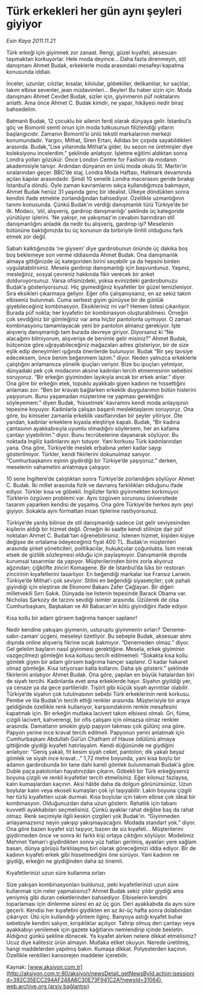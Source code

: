 # Türk erkekleri her gün aynı şeyleri giyiyor

*Esin Kaya 2011.11.21*

<font class="agenda2NewsSpot">
 Türk erkeği için giyinmek zor zanaat. Rengi, güzel kıyafeti, aksesuarı taşımaktan korkuyorlar. Hele moda deyince... Daha fazla direnmeyin, stil danışmanı Ahmet Budak, erkeklerle moda arasındaki mesafeyi kapatma konusunda iddialı.
 <span>
 </span>
</font>
<font class="newsDetail">
 <p>
 </p>
 <p class="MsoNormal">
  İnceler, uzunlar, cılızlar, kısalar, kilolular, göbekliler, delikanlılar, kır saçlılar, takım elbise sevenler, jean müdavimleri... Beyler! Bu haber sizin için. Moda danışmanı Ahmet Cevdet Budak, sizler için, giyinmenin püf noktalarını anlattı. Ama önce Ahmet C. Budak kimdir, ne yapar, hikâyesi nedir biraz bahsedelim.
 </p>
 <p>
 </p>
 <p class="MsoNormal">
  Batmanlı Budak, 12 çocuklu bir ailenin ferdi olarak dünyaya gelir. İstanbul’a göç ve Bomonti semti onun için moda tutkusunun filizlendiği yılların başlangıcıdır. Zamanın Bomonti’si ünlü tekstil markalarının merkezi konumundadır. Yargıcı, Mithat, Siren Ertan, Adidas bir çırpıda sayabildikleri arasında. Budak,“Lise yıllarımda Mithat’a gider, bu sezon ne üretmişler diye koleksiyonu incelerdim.” şeklinde anlatıyor. İşletme eğitimi aldıktan sonra Londra yolları gözükür. Önce
  <span>
  </span>
  London Centre for Fashion da modanın akademisiyle tanışır. Ardından dünyanın en ünlü moda okulu St. Martin’in sıralarından geçer. BBC’de staj, Londra Moda Haftası, Hallmark devamında açılan kapılar arasındadır. Şimdi 10 senelik Londra macerasını geride bırakıp İstanbul’a döndü. Öyle zaman kavramlarını sıkça kullandığımıza bakmayın, Ahmet Budak henüz 31 yaşında genç bir idealist. Ülkeye döndükten sonra kendini ifade etmekte zorlandığından bahsediyor. Özellikle uzmanlığının tanımı konusunda. Çünkü Budak’ın verdiği danışmanlık türü Türkiye’de bir ilk. Modacı, ‘stil, alışveriş, gardırop danışmanlığı’ şeklinde üç kategoride yürütüyor işlerini. ‘Ne yakışır, ne yakışmaz’ın cevabını barındıran stil danışmanlığını anladık da nedir bu alışveriş, gardırop işi? Meselenin bütününe baktığımızda bu üç konunun da birbiriyle ilintili olduğunu fark etmek zor değil.
 </p>
 <p>
 </p>
 <p class="MsoNormal">
  Sabah kalktığınızda ‘ne giysem’ diye gardırobunun önünde üç dakika boş boş beklemeye son verme iddiasında Ahmet Budak. Ona danışmanlık almaya gittiğinizde üç kategoriden birini seçebilir ya da hepsini birden uygulatabilirsiniz. Mesela gardırop danışmanlığı için başvurdunuz. Yaşınız, mesleğiniz, sosyal çevreniz hakkında fikir verecek bir anket dolduruyorsunuz. Varsa ofisinizdeki, yoksa evinizdeki gardırobunuzu Budak’a gösteriyorsunuz. Hiç giymediğiniz kıyafetler bir güzel temizleniyor. Sıra eksikleri çıkarmaya geliyor. Eğer ofis çalışanıysanız, en az sekiz takım elbiseniz bulunmalı. Cuma serbest giyim günüyse bir de günlük giyebileceğiniz kombinasyon. Eksikleriniz mi var? Hemen listesi çıkarılıyor. Burada püf nokta; her kıyafetin bir kombinasyon oluşturabilmesi. Örneğin çok sevdiğiniz bir gömleğiniz var ama hiçbir pantolonla uymuyor. O zaman kombinasyonu tamamlayacak yeni bir pantolon almanız gerekiyor. İşte alışveriş danışmanlığı tam burada devreye giriyor. Diyorsanız ki “Ne alacağımı bilmiyorum, alışverişe de benimle gelir misiniz?” Ahmet Budak, bütçenize göre uğrayabileceğiniz mağazaları adres gösteriyor, bir de size eşlik edip deneyimleri ışığında önerilerde bulunuyor. Budak “Bir şey tavsiye edeceksem, önce benim beğenmem lazım.” diyor. Neden yalnızca erkeklerle çalıştığını anlamamıza yönelik ipuçları veriyor. Bize bu ipuçları yetmiyor, dünyadaki pek çok modacının aksine kadınları tercih etmemesinin sebebini soruyoruz. “Bir erkeğin giyiminden layıkıyla ancak bir erkek anlar.” diyor. Ona göre bir erkeğin etek, topuklu ayakkabı giyen kadının ne hissettiğini anlaması zor. “Ben bir kravatı bağlarken erkeklik duygularımın bütün hislerini yaşıyorum. Bunu yaşamadan müşterime ne yapması gerektiğini söyleyemem.” diyen Budak, ‘hissetmek’ kavramını kendi moda anlayışının tepesine koyuyor. Kadınlarla çalışan başarılı meslektaşlarını soruyoruz. Ona göre, bu kimseler zamanla erkeklik vasıflarından bir şeyler yitiriyor. Öte yandan, kadınlar erkeklere kıyasla eleştiriye kapalı. Budak, “Bir kadına çantasının
  <span>
  </span>
  ayakkabısıyla uyumlu olmadığını söylersem, her an kafama çantayı yiyebilirim.” diyor. Bunu tecrübelerine dayanarak söylüyor. Bu noktada İngiliz kadınlarını ayrı tutuyor. Yani korkusu Türk kadınlarından yana. Ona göre, Türkiye’de meslek erbabına yeteri kadar saygı gösterilmiyor. Türkler, kendi fikirlerini dokunulmaz sanıyor. “Cumhurbaşkanını eşinin giydirdiği bir Türkiye’de yaşıyoruz.” derken, meselenin vahametini anlatmaya çalışıyor.
 </p>
 <p>
 </p>
 <p class="MsoNormal">
  10 sene İngiltere’de çalıştıktan sonra Türkiye’de zorlandığını söylüyor Ahmet C. Budak. İki millet arasında fizik ve davranış farklılıkları olduğunu ifade ediyor. Türkler kısa ve göbekli. İngilizler farklı giyinmekten korkmuyor. Türklerin özgüven problemi var. Aynı özgüven sorununu üniversitede tasarım yaparken kendisi de yaşamış. Ona göre Türkiye’de herkes aynı şeyi giyiyor. Sokakta aynı formattan insan tiplerine rastlıyorsunuz.
 </p>
 <p>
 </p>
 <p class="MsoNormal">
  Türkiye’de yanlış bilinse de stil danışmanlığı sadece üst gelir seviyesinden kişilerin aldığı bir hizmet değil. Örneğin iki saatte kendi stilinize dair püf noktaları Ahmet C. Budak’tan öğrenebilirsiniz. İstenen hizmet, kişiden kişiye değişse de ortalama ödeyeceğiniz fiyat 400 TL. Budak’ın müşterileri arasında şirket yöneticileri, politikacılar, hukukçular çoğunlukta. İsim merak etsek de gizlilik sözleşmesi olduğu için paylaşmıyor. Danışmanlık dışında kurumsal tasarımlar da yapıyor. Müşterilerinden birini zorla alıyoruz ağzından; çiğköfte zinciri Komagene. Bir de İstanbul’da lüks bir restoran zincirinin kıyafetlerini tasarlıyor. En beğendiği markalar ise Fransız Lanwin. Türkiye’de Mithat’ı çok seviyor. Stilini en beğendiği siyasetçiler; çok pahalı giyindiği için eleştirse de Ekonomi Bakanı Zafer Çağlayan. Bir diğeri milletvekili Sırrı Sakık. Dünyada ise listenin tepesinde Barack Obama var. Nicholas Sarkozy de tarzını sevdiği isimler arasında. Üzülerek de olsa Cumhurbaşkanı, Başbakan ve Ali Babacan’ın kötü giyindiğini ifade ediyor.
 </p>
 <p>
 </p>
 <p class="MsoNormal">
  Kısa kollu bir adam görsem bağrıma hançer saplanır!
 </p>
 <p>
 </p>
 <p class="MsoNormal">
  Nedir kendine yakışanı giymenin, usturuplu giyinmenin sırları? ‘Deneme-sabır-zaman’ üçgeni, meseleyi özetliyor. Bu sebeple Budak, aksesuar alımı dışında online alışveriş fikrine sıcak bakmıyor. “Denemeden olmaz.” diyor. Gel gelelim bayların nasıl giyinmesi gerektiğine. Mesela, erkek giyiminin vazgeçilmezi gömleğin kısa kollusu tercih edilmemeli: “Sokakta kısa kollu gömlek giyen bir adam görsem bağrıma hançer saplanır. O kadar hakaret olmaz gömleğe. Kısa istiyorsan katla kollarını. Daha şık gösterir.” şeklinde fikirlerini anlatıyor Ahmet Budak. Ona göre, yapılan en büyük hatalardan biri de siyah tercihi. Kadınlarda evet ama erkeklerde hayır. Siyahın giyildiği yer, ya cenaze ya da gece partileridir. Tişört gibi küçük siyah ayrıntılar olabilir. Türkiye’de siyahın çok tutulmasının sebebi Türk erkeklerinin renk korkusu. Pembe ve lila Budak’ın tercih ettiği renkler arasında. Müşterisiyle bir araya geldiğinde özellikle renk kullanıyor, karşısındakinin renkle mesafesini kapatmak için. Bir erkeğin mutlaka lacivert takım elbisesi olmalı. Gri, füme, çizgili lacivert, kahverengi, bir ofis çalışanı için olmazsa olmaz renkler arasında. Damatların smokin giyip papyon takması çok gülünç ona göre. Papyon yerine ince kravat tercih edilmeli. Papyonun yerini anlatmak için Cumhurbaşkanı Abdullah Gül’ün Chatham of Hause ödülünü almaya gittiğinde giydiği kıyafeti hatırlayalım. Kendi düğününde ne giydiğini anlatıyor: “Geniş yakalı, fit kesim siyah ceket, pantolon; dik yakalı beyaz gömlek ve siyah ince kravat...” 1,72 metre boyunda, yani kısa boylu bir adamın gardırobunda bir tane dahi kareli gömlek bulunmamalı Budak’a göre. Duble paça patolonları hayatınızdan çıkarın. Göbekli bir Türk erkeğiyseniz boyuna çizgili ve renkli kıyafetler tercih etmelisiniz. Eğer kilonuz fazlaysa, kalın kumaşlardan kaçının. Aksi hâlde daha da dolgun görünürsünüz. Uzun boylular kalın veya ekoseli kumaşları çok iyi taşıyabilir. Lakin boyuna çizgili her türlü kıyafetten uzak durmalı. Kısa boylular için takım elbise çok ideal bir kombinasyon. Olduğunuzdan daha uzun gösterir. Rahatlık için tabanı kuvvetli ayakkabıları seçmelisiniz. Çünkü ayaklar rahat değilse baş da rahat olmaz. Renk seçimiyle ilgili keskin çizgileri yok Budak’ın. “Giyinmeden anlayamazsınız neyin yakışıp yakışmayacağını. Modada standart yok.” diyor. Ona göre bazen kıyafet sizi taşıyor, bazen de siz kıyafeti... Müşterilerini giydirmeden önce ve sonra iki farklı kişi ortaya çıktığını söylüyor. Modelimiz Mehmet Yaman’ı giydirdikten sonra yüz hatları gerilmiş, ayakları yere sağlam basan, dünya görüşü farklılaşmış biri olarak göreceğimizi iddia ediyor. Bir de kadının kıyafeti erkek gibi hissetmediğini öne sürüyor. Yani kadının ne giydiği, erkeğin ne giydiğinden daha az önemli.
 </p>
 <p>
 </p>
 <p class="MsoNormal">
 </p>
 <p>
 </p>
 <p class="MsoNormal">
  Kıyafetlerinizi uzun süre kullanma sırları
 </p>
 <p>
 </p>
 <p class="MsoNormal">
  Size yakışan kombinasyonları buldunuz, peki kıyafetlerinizi uzun süre kullanmak için neler yapmalısınız? Ahmet Budak sekiz yıldır giydiği ama yeniymiş gibi duran ceketlerinden bahsediyor. Elbiselerin kendini toparlaması için dinlenme süresi en az üç gün. Deri ayakkabıda da aynı süre geçerli. Kendisi her kıyafetini giydikten en az iki-üç hafta sonra dolabından çıkarıyor. Ütü için kullandığı yöntem ilginç. Banyoya astığı kıyafet buhar sebebiyle kendini salıyor, kırışıklıklar açılıyor. Tahrip olmuş deri çantayı veya ayakkabıyı yenilemek için gazete kağıtlarını nemlendirip içinde bekletin. Aldığınız günkü şekline dönecek. Ya kıyafet alırken nelere dikkat etmelisiniz? Ucuz diye kalitesiz ürün almayın. Mutlaka etiket okuyun. Nerede üretilmiş, hangi maddelerden yapılmış bakın. Kumaşa dikkat. Polyesterden kaçının. Özellikle renklileri kansorejen maddeler içerebilir.
 </p>
 <p>
 </p>
</font>

Kaynak: [www.aksiyon.com.tr](http://aksiyon.com.tr:80/aksiyon/newsDetail_getNewsById.action;jsessionid=392C35ECC294AF248A6C30E73F941C2A?newsId=31064), [web.archive.org (arşiv bağlantısı)](http://web.archive.org/web/20111125211146/http://aksiyon.com.tr:80/aksiyon/newsDetail_getNewsById.action;jsessionid=392C35ECC294AF248A6C30E73F941C2A?newsId=31064)
